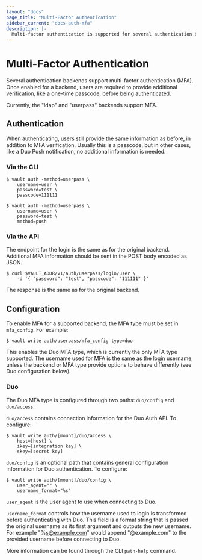 ```yaml
---
layout: "docs"
page_title: "Multi-Factor Authentication"
sidebar_current: "docs-auth-mfa"
description: |-
  Multi-factor authentication is supported for several authentication backends.
---
```


# Multi-Factor Authentication

Several authentication backends support multi-factor authentication (MFA). Once enabled for
a backend, users are required to provide additional verification, like a one-time passcode,
before being authenticated.

Currently, the "ldap" and "userpass" backends support MFA.

## Authentication

When authenticating, users still provide the same information as before, in addition to
MFA verification. Usually this is a passcode, but in other cases, like a Duo Push
notification, no additional information is needed.

### Via the CLI

```shell
$ vault auth -method=userpass \
    username=user \
    password=test \
    passcode=111111
```
```shell
$ vault auth -method=userpass \
    username=user \
    password=test \
    method=push
```

### Via the API

The endpoint for the login is the same as for the original backend. Additional
MFA information should be sent in the POST body encoded as JSON.

```shell
$ curl $VAULT_ADDR/v1/auth/userpass/login/user \
    -d '{ "password": "test", "passcode": "111111" }'
```

The response is the same as for the original backend.

## Configuration

To enable MFA for a supported backend, the MFA type must be set in `mfa_config`. For example:

```shell
$ vault write auth/userpass/mfa_config type=duo
```

This enables the Duo MFA type, which is currently the only MFA type supported. The username
used for MFA is the same as the login username, unless the backend or MFA type provide
options to behave differently (see Duo configuration below).

### Duo

The Duo MFA type is configured through two paths: `duo/config` and `duo/access`. 

`duo/access` contains connection information for the Duo Auth API. To configure:

```shell
$ vault write auth/[mount]/duo/access \
    host=[host] \
    ikey=[integration key] \
    skey=[secret key]
```

`duo/config` is an optional path that contains general configuration information
for Duo authentication. To configure:

```shell
$ vault write auth/[mount]/duo/config \
    user_agent="" \
    username_format="%s"
```

`user_agent` is the user agent to use when connecting to Duo.

`username_format` controls how the username used to login is
transformed before authenticating with Duo. This field is a format string
that is passed the original username as its first argument and outputs
the new username. For example "%s@example.com" would append "@example.com"
to the provided username before connecting to Duo.

More information can be found through the CLI `path-help` command.
